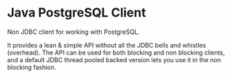 # Java PostgreSQL Client

Non JDBC client for working with PostgreSQL.

It provides a lean & simple API without all the JDBC bells and whistles (overhead).  The API can be used for both blocking and non blocking clients, and a default JDBC thread pooled backed version lets you use it in the non blocking fashion.

